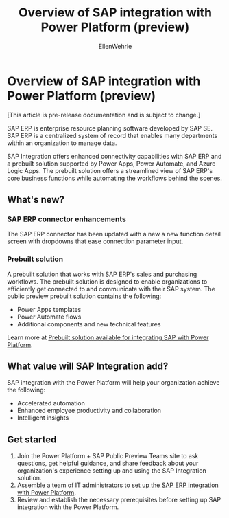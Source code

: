 ﻿---
title: Overview of SAP integration with Power Platform (preview)
description: Learn about the SAP integration with Power Platform, and the capabilities of the SAP connector working with Power Automate.
services: ''
suite: flow
documentationcenter: na
author: EllenWehrle
manager: jongilman
editor: ''
tags: ''
ms.devlang: na
ms.subservice: cloud-flow
ms.topic: article
ms.tgt_pltfrm: na
ms.workload: na
ms.date: 09/19/2022
ms.author: ellenwehrle
search.app: 
  - Flow
search.audienceType: 
  - flowmaker
  - enduser
---

# Overview of SAP integration with Power Platform (preview)

[This article is pre-release documentation and is subject to change.]

SAP ERP is enterprise resource planning software developed by SAP SE. SAP ERP is a centralized system of record that enables many departments within an organization to manage data.

 SAP Integration offers enhanced connectivity capabilities with SAP ERP and a prebuilt solution supported by Power Apps, Power Automate, and Azure Logic Apps. The prebuilt solution offers a streamlined view of SAP ERP's core business functions while automating the workflows behind the scenes.

## What's new?

### SAP ERP connector enhancements

The SAP ERP connector has been updated with a new a new function detail screen with dropdowns that ease connection parameter input.

### Prebuilt solution

A prebuilt solution that works with SAP ERP's sales and purchasing workflows. The prebuilt solution is designed to enable organizations to efficiently get connected to and communicate with their SAP system. The public preview prebuilt solution contains the following:

- Power Apps templates
- Power Automate flows
- Additional components and new technical features

Learn more at [Prebuilt solution available for integrating SAP with Power Platform](solutions.md).

## What value will SAP Integration add?

SAP integration with the Power Platform will help your organization achieve the following:

- Accelerated automation
- Enhanced employee productivity and collaboration
- Intelligent insights

## Get started

1. Join the Power Platform + SAP Public Preview Teams site to ask questions, get helpful guidance, and share feedback about your organization's experience setting up and using the SAP Integration solution.
1. Assemble a team of IT administrators to [set up the SAP ERP integration with Power Platform](set-up-prepare.md).
1. Review and establish the necessary prerequisites before setting up SAP integration with the Power Platform.
